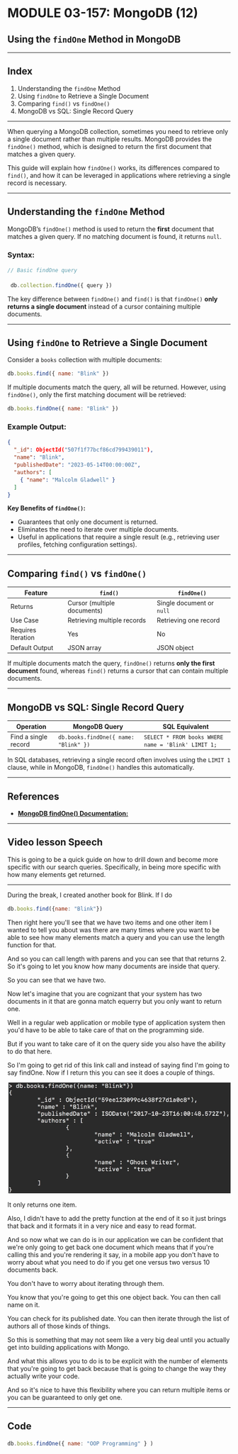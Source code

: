 # MODULE 03-157: MongoDB (12)
## Using the `findOne` Method in MongoDB

---

## **Index**

1. Understanding the `findOne` Method
2. Using `findOne` to Retrieve a Single Document
3. Comparing `find()` vs `findOne()`
4. MongoDB vs SQL: Single Record Query

---

When querying a MongoDB collection, sometimes you need to retrieve only a single document rather than multiple results. MongoDB provides the `findOne()` method, which is designed to return the first document that matches a given query.

This guide will explain how `findOne()` works, its differences compared to `find()`, and how it can be leveraged in applications where retrieving a single record is necessary.

---

## **Understanding the `findOne` Method**

MongoDB’s `findOne()` method is used to return the **first** document that matches a given query. If no matching document is found, it returns `null`.

### **Syntax:**

```js
// Basic findOne query

 db.collection.findOne({ query })
```

The key difference between `findOne()` and `find()` is that `findOne()` **only returns a single document** instead of a cursor containing multiple documents.

---

## **Using `findOne` to Retrieve a Single Document**

Consider a `books` collection with multiple documents:

```js
db.books.find({ name: "Blink" })
```

If multiple documents match the query, all will be returned. However, using `findOne()`, only the first matching document will be retrieved:

```js
db.books.findOne({ name: "Blink" })
```

### **Example Output:**

```json
{
  "_id": ObjectId("507f1f77bcf86cd799439011"),
  "name": "Blink",
  "publishedDate": "2023-05-14T00:00:00Z",
  "authors": [
    { "name": "Malcolm Gladwell" }
  ]
}
```

**Key Benefits of `findOne()`:**

- Guarantees that only one document is returned.
- Eliminates the need to iterate over multiple documents.
- Useful in applications that require a single result (e.g., retrieving user profiles, fetching configuration settings).

---

## **Comparing `find()` vs `findOne()`**

| Feature            | `find()`                    | `findOne()`               |
| ------------------ | --------------------------- | ------------------------- |
| Returns            | Cursor (multiple documents) | Single document or `null` |
| Use Case           | Retrieving multiple records | Retrieving one record     |
| Requires Iteration | Yes                         | No                        |
| Default Output     | JSON array                  | JSON object               |

If multiple documents match the query, `findOne()` returns **only the first document** found, whereas `find()` returns a cursor that can contain multiple documents.

---

## **MongoDB vs SQL: Single Record Query**

| **Operation**        | **MongoDB Query**                     | **SQL Equivalent**                                  |
| -------------------- | ------------------------------------- | --------------------------------------------------- |
| Find a single record | `db.books.findOne({ name: "Blink" })` | `SELECT * FROM books WHERE name = 'Blink' LIMIT 1;` |

In SQL databases, retrieving a single record often involves using the `LIMIT 1` clause, while in MongoDB, `findOne()` handles this automatically.

---

## **References**

- [**MongoDB findOne() Documentation:**](https://www.mongodb.com/docs/manual/reference/method/db.collection.findOne)

---

## Video lesson Speech

This is going to be a quick guide on how to drill down and become more 
specific with our search queries. Specifically, in being more specific 
with how many elements get returned.

****

During the break, I created another book for Blink. If I do 

```js
db.books.find({name: "Blink"})
```

Then right here you'll see that we have two items and one other item I wanted to tell you about was there are many times where you want to be able to see how many elements match a query and you can use the length function for that.  

 And so you can call length with parens and you can see that that returns 2. So it's going to let you know how many documents are inside that query.  

 So you can see that we have two.   

Now let's imagine that you are cognizant that your system has two documents in it that are gonna match equerry but you only want to return one.   

Well in a regular web application or mobile type of application system then you'd have to be able to take care of that on the programming side.   

But if you want to take care of it on the query side you also have the ability to do that here.   

So I'm going to get rid of this link call and instead of saying find I'm going to say findOne. Now if I return this you can see it does a couple of things. 

![large](./03-157_IMG1.png)

It only returns one item.

Also, I didn't have to add the pretty function at the end of it so it just brings that back and it formats it in a very nice and easy to read format.   

And so now what we can do is in our application we can be confident that we're only going to get back one document which means that if you're calling this and you're rendering it say, in a mobile app you don't have to worry about what you need to do if you get one versus two versus 10 documents back.  

 You don't have to worry about iterating through them.   

You know that you're going to get this one object back. You can then call name on it.   

You can check for its published date. You can then iterate through the list of authors all of those kinds of things.   

So this is something that may not seem like a very big deal until you actually get into building applications with Mongo.   

And what this allows you to do is to be explicit with the number of elements that you're going to get back because that is going to change the way they actually write your code.   

And so it's nice to have this flexibility where you can return multiple items or you can be guaranteed to only get one.

****

## Code

```js
db.books.findOne({ name: "OOP Programming" } )
```
